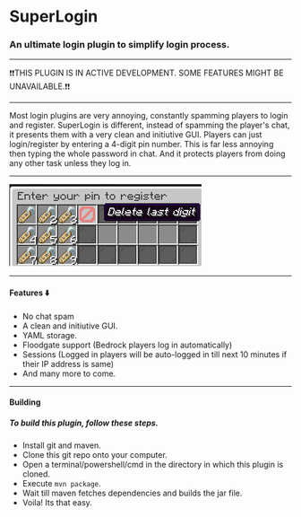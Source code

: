 # SuperLogin
### An ultimate login plugin to simplify login process.

___

❗❗THIS PLUGIN IS IN ACTIVE DEVELOPMENT. SOME FEATURES MIGHT BE UNAVAILABLE.❗❗

___

Most login plugins are very annoying, constantly spamming players to login and register. SuperLogin is different, instead of spamming the player's chat, it presents them with a very clean and initiutive GUI.
Players can just login/register by entering a 4-digit pin number. This is far less annoying then typing the whole password in chat. And it protects players from doing any other task unless they log in.
___

![Image of GUI](/assets/images/gui.png)

___

#### Features ⬇️
* No chat spam
* A clean and initiutive GUI. 
* YAML storage.
* Floodgate support (Bedrock players log in automatically)
* Sessions (Logged in players will be auto-logged in till next 10 minutes if their IP address is same)
* And many more to come.

___

#### Building
##### To build this plugin, follow these steps.
* Install git and maven.
* Clone this git repo onto your computer.
* Open a terminal/powershell/cmd in the directory in which this plugin is cloned.
* Execute `mvn package`.
* Wait till maven fetches dependencies and builds the jar file.
* Voila! Its that easy.
